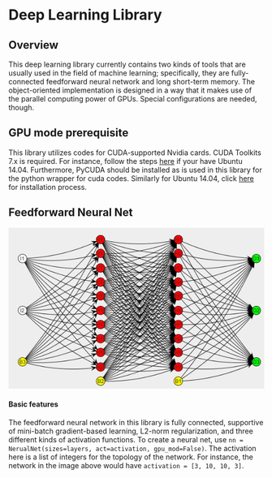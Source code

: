 # Deep Learning Library

## Overview
This deep learning library currently contains two kinds of tools that are usually used in the field of machine learning; specifically, they are fully-connected feedforward neural network and long short-term memory. The object-oriented implementation is designed in a way that it makes use of the parallel computing power of GPUs. Special configurations are needed, though.

## GPU mode prerequisite
This library utilizes codes for CUDA-supported Nvidia cards. CUDA Toolkits 7.x is required. For instance, follow the steps [here](http://www.r-tutor.com/gpu-computing/cuda-installation/cuda7.5-ubuntu) if your have Ubuntu 14.04. Furthermore, PyCUDA should be installed as is used in this library for the python wrapper for cuda codes. Similarly for Ubuntu 14.04, click [here](https://wiki.tiker.net/PyCuda/Installation/Linux/Ubuntu) for installation process. 

## Feedforward Neural Net
![what a feedforward neural net looks like](https://github.com/SeanJia/DeepLearningLibrary/blob/master/readme-images/1.png)
#### Basic features
The feedforward neural network in this library is fully connected, supportive of mini-batch gradient-based learning, L2-norm regularization, and three different kinds of activation functions. 
To create a neural net, use `nn = NerualNet(sizes=layers, act=activation, gpu_mod=False)`. The activation here is a list of integers for the topology of the network. 
For instance, the network in the image above would have `activation = [3, 10, 10, 3]`.
